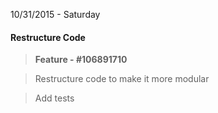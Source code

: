 10/31/2015 - Saturday

#### Restructure Code

> **Feature - #106891710**

> Restructure code to make it more modular

> Add tests